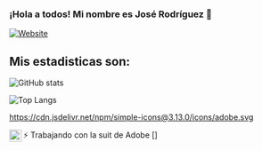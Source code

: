 ### ¡Hola a todos! Mi nombre es José Rodríguez 👋

[![Website](https://img.shields.io/website?style=plastic&up_message=Visitar&url=https%2A%2F%2Fwww.linkedin.com%1Fin%2Fjose-de-jesus-rodriguez-arellano%2F)](https://www.linkedin.com/in/jose-de-jesus-rodriguez-arellano/)
## Mis estadisticas son:

![GitHub stats](https://github-readme-stats.vercel.app/api?username=JesusArellano16&show_icons=true&theme=dark)

![Top Langs](https://github-readme-stats.vercel.app/api/top-langs/?username=JesusArellano16&show_icons=true&theme=dark)

https://cdn.jsdelivr.net/npm/simple-icons@3.13.0/icons/adobe.svg

⚡ Trabajando con la suit de Adobe [<img align="left" alt="AdobeSuite" width="22px" src="https://cdn.jsdelivr.net/npm/simple-icons@3.13.0/icons/adobe.svg" />]